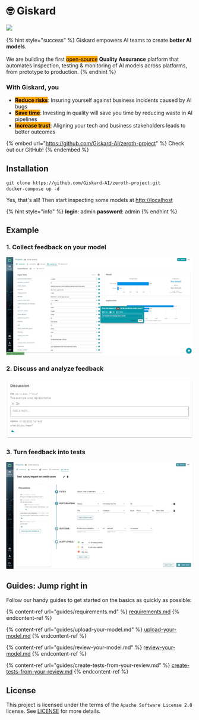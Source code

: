 # 🤓 Giskard

![](.gitbook/assets/logo\_50.jpg)

{% hint style="success" %}
Giskard empowers AI teams to create **better AI models.**\
\
We are building the first <mark style="background-color:orange;">open-source</mark> **Quality Assurance** platform that automates inspection, testing & monitoring of AI models across platforms, from prototype to production.
{% endhint %}

### With Giskard, you

* <mark style="background-color:orange;">**Reduce risks**</mark>: Insuring yourself against business incidents caused by AI bugs
* <mark style="background-color:orange;">**Save time**</mark>: Investing in quality will save you time by reducing waste in AI pipelines
* <mark style="background-color:orange;">**Increase trust**</mark>: Aligning your tech and business stakeholders leads to better outcomes

{% embed url="https://github.com/Giskard-AI/zeroth-project" %}
Check out our GitHub!
{% endembed %}

## Installation

```batch
git clone https://github.com/Giskard-AI/zeroth-project.git
docker-compose up -d
```

Yes, that's all!  Then start inspecting some models at [http://localhost](http://localhost)

{% hint style="info" %}
**login**: admin  **password**: admin
{% endhint %}

## Example

### 1. Collect feedback on your model

![](<.gitbook/assets/Give feedbcack.jpg>)

### 2. Discuss and analyze feedback

![](<.gitbook/assets/Discussion (1).jpg>)

### 3. Turn feedback into tests

![](.gitbook/assets/Test.jpg)

## Guides: Jump right in

Follow our handy guides to get started on the basics as quickly as possible:

{% content-ref url="guides/requirements.md" %}
[requirements.md](guides/requirements.md)
{% endcontent-ref %}

{% content-ref url="guides/upload-your-model.md" %}
[upload-your-model.md](guides/upload-your-model.md)
{% endcontent-ref %}

{% content-ref url="guides/review-your-model.md" %}
[review-your-model.md](guides/review-your-model.md)
{% endcontent-ref %}

{% content-ref url="guides/create-tests-from-your-review.md" %}
[create-tests-from-your-review.md](guides/create-tests-from-your-review.md)
{% endcontent-ref %}

## License

This project is licensed under the terms of the `Apache Software License 2.0` license. See [LICENSE](https://github.com/Giskard-AI/ai-inspector/blob/main/LICENSE) for more details.
